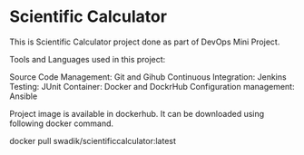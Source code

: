 # Scientific Calculator

This is Scientific Calculator project done as part of DevOps Mini Project.

Tools and Languages used in this project:

Source Code Management: Git and Gihub
Continuous Integration: Jenkins
Testing: JUnit
Container: Docker and DockrHub
Configuration management: Ansible

Project image is available in dockerhub.
It can be downloaded using following docker command.

docker pull swadik/scientificcalculator:latest


